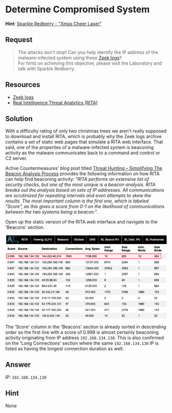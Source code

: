# Determine Compromised System
**Hint**: [Sparkle Redberry - "Xmas Cheer Laser"](../hints/h5.md)

## Request
> The attacks don't stop! Can you help identify the IP address of the malware-infected system using these [Zeek logs](https://downloads.elfu.org/elfu-zeeklogs.zip)?  
> For hints on achieving this objective, please visit the Laboratory and talk with Sparkle Redberry.

## Resources
- [Zeek logs](https://downloads.elfu.org/elfu-zeeklogs.zip)
- [Real Intelligence Threat Analytics (RITA)](https://www.activecountermeasures.com/free-tools/rita/)

## Solution
With a difficulty rating of only two christmas trees we aren't really supposed to download and install RITA, which is probably why the Zeek logs archive contains a set of static web pages that simulate a RITA web interface. That said, one of the properties of a malware-infected system is beaconing activity as the malware communicates back to a command and control or C2 server. 

Active Countermeasures' blog post titled [Threat Hunting – Simplifying The Beacon Analysis Process](https://www.activecountermeasures.com/threat-hunting-simplifying-the-beacon-analysis-process/) provides the following information on how RITA can help find beaconing activity: *"RITA performs an extensive list of security checks, but one of the most unique is a beacon analysis. RITA breaks out the analysis based on sets of IP addresses. All communications are scrutinized for repeating intervals and even attempts to skew the results. The most important column is the first one, which is labeled “Score”, as this gives a score from 0-1 on the likelihood of communications between the two systems being a beacon."*.

Open up the static version of the RITA web interface and navigate to the 'Beacons' section.

![RITA](../img/challenges/c5/c5_1.png)

The 'Score' column in the 'Beacons' section is already sorted in descending order so the first line with a score of 0.998 is almost certainly beaconing activity originating from IP address `192.168.134.130`. This is also confirmed on the 'Long Connections' section where the same `192.168.134.130` IP is listed as having the longest connection duration as well.

## Answer
IP: `192.168.134.130`

## Hint
None
